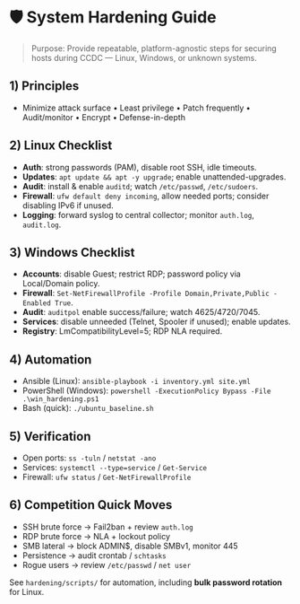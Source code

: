 # 🛡️ System Hardening Guide

> Purpose: Provide repeatable, platform-agnostic steps for securing hosts during CCDC — Linux, Windows, or unknown systems.

## 1) Principles
- Minimize attack surface • Least privilege • Patch frequently • Audit/monitor • Encrypt • Defense-in-depth

## 2) Linux Checklist
- **Auth**: strong passwords (PAM), disable root SSH, idle timeouts.
- **Updates**: `apt update && apt -y upgrade`; enable unattended-upgrades.
- **Audit**: install & enable `auditd`; watch `/etc/passwd`, `/etc/sudoers`.
- **Firewall**: `ufw default deny incoming`, allow needed ports; consider disabling IPv6 if unused.
- **Logging**: forward syslog to central collector; monitor `auth.log`, `audit.log`.

## 3) Windows Checklist
- **Accounts**: disable Guest; restrict RDP; password policy via Local/Domain policy.
- **Firewall**: `Set-NetFirewallProfile -Profile Domain,Private,Public -Enabled True`.
- **Audit**: `auditpol` enable success/failure; watch 4625/4720/7045.
- **Services**: disable unneeded (Telnet, Spooler if unused); enable updates.
- **Registry**: LmCompatibilityLevel=5; RDP NLA required.

## 4) Automation
- Ansible (Linux): `ansible-playbook -i inventory.yml site.yml`
- PowerShell (Windows): `powershell -ExecutionPolicy Bypass -File .\win_hardening.ps1`
- Bash (quick): `./ubuntu_baseline.sh`

## 5) Verification
- Open ports: `ss -tuln` / `netstat -ano`
- Services: `systemctl --type=service` / `Get-Service`
- Firewall: `ufw status` / `Get-NetFirewallProfile`

## 6) Competition Quick Moves
- SSH brute force → Fail2ban + review `auth.log`
- RDP brute force → NLA + lockout policy
- SMB lateral → block ADMIN$, disable SMBv1, monitor 445
- Persistence → audit crontab / `schtasks`
- Rogue users → review `/etc/passwd` / `net user`

See `hardening/scripts/` for automation, including **bulk password rotation** for Linux.

